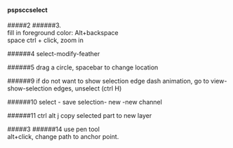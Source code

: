 #### pspsccselect
#####2
######3.  
fill in foreground color: Alt+backspace  
space ctrl + click, zoom in

######4
select-modify-feather

######5
drag a circle, spacebar to change location

######9
if do not want to show selection edge dash animation, go to view-show-selection edges, unselect (ctrl H)

######10
select - save selection- new -new channel

######11
ctrl alt j  copy selected part to new layer


#####3
######14
use pen tool  
alt+click, change path to anchor point.

######
